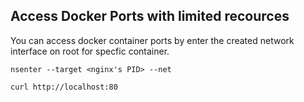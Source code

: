## Access Docker Ports with limited recources
You can access docker container ports by enter the created network interface on 
root for specfic container.

```
nsenter --target <nginx's PID> --net
```
```
curl http://localhost:80
```
